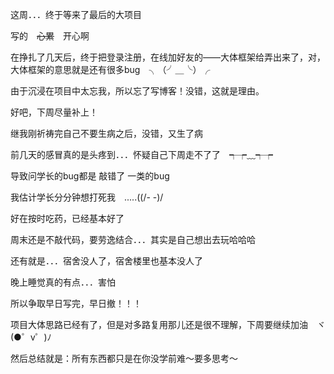 这周．．．终于等来了最后的大项目

写的　~~心累~~　开心啊

在挣扎了几天后，终于把登录注册，在线加好友的——大体框架给弄出来了，对，大体框架的意思就是还有很多bug　╮（╯＿╰）╭

由于沉浸在项目中太忘我，所以忘了写博客！没错，这就是理由。

好吧，下周尽量补上！

继我刚祈祷完自己不要生病之后，没错，又生了病

前几天的感冒真的是头疼到．．．怀疑自己下周走不了了　┭┮﹏┭┮

导致问学长的bug都是 敲错了 一类的bug

我估计学长分分钟想打死我　.....((/- -)/　

好在按时吃药，已经基本好了

周末还是不敲代码，要劳逸结合．．．其实是自己想出去玩哈哈哈

还有就是．．．宿舍没人了，宿舍楼里也基本没人了

晚上睡觉真的有点．．．害怕

所以争取早日写完，早日撤！！！

项目大体思路已经有了，但是对多路复用那儿还是很不理解，下周要继续加油　ヾ(●゜ⅴ゜)ﾉ

然后总结就是：所有东西都只是在你没学前难～要多思考～